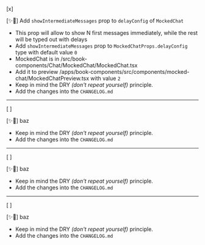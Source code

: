 [x]

[✨🛌] Add `showIntermediateMessages` prop to `delayConfig` of `MockedChat`

-   This prop will allow to show N first messages immediately, while the rest will be typed out with delays
-   Add `showIntermediateMessages` prop to `MockedChatProps.delayConfig` type with default value `0`
-   MockedChat is in /src/book-components/Chat/MockedChat/MockedChat.tsx
-   Add it to preview /apps/book-components/src/components/mocked-chat/MockedChatPreview.tsx with value `2`
-   Keep in mind the DRY _(don't repeat yourself)_ principle.
-   Add the changes into the `CHANGELOG.md`

---

[ ]

[✨🛌] baz

-   Keep in mind the DRY _(don't repeat yourself)_ principle.
-   Add the changes into the `CHANGELOG.md`

---

[ ]

[✨🛌] baz

-   Keep in mind the DRY _(don't repeat yourself)_ principle.
-   Add the changes into the `CHANGELOG.md`

---

[ ]

[✨🛌] baz

-   Keep in mind the DRY _(don't repeat yourself)_ principle.
-   Add the changes into the `CHANGELOG.md`
